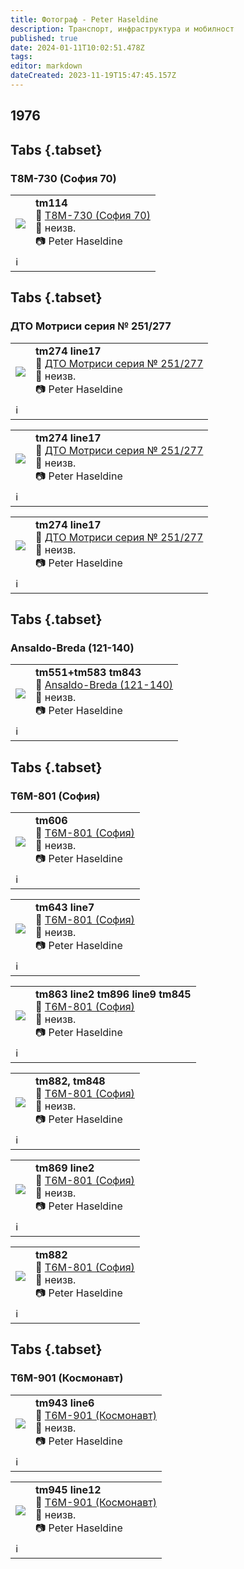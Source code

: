 ```yaml
---
title: Фотограф - Peter Haseldine
description: Транспорт, инфраструктура и мобилност
published: true
date: 2024-01-11T10:02:51.478Z
tags: 
editor: markdown
dateCreated: 2023-11-19T15:47:45.157Z
---
```


## 1976

## Tabs {.tabset}
### Т8М-730 (София 70)

<!--следващ пост--> 
<div class="table-responsive"><table style="width:100%"><tr>
<td><img src="https://lh3.google.com/u/0/d/1E_Zausk49ij97VXzsV6WxBHWw0DK5GiT"></td>
<td><b>tm114</b><br> 🚋 <a href="/bg/public-transport/fleet-list/1970-T8M-730">Т8М-730 (София 70)
</a><br>📌 неизв. <br> 📷 Peter Haseldine<br></td></tr>
  <td colspan=2 >ℹ️ </td></table></div>
  

## Tabs {.tabset}
### ДТО Мотриси серия № 251/277

<!--следващ пост--> 
<div class="table-responsive"><table style="width:100%"><tr>
<td><img src="https://lh3.google.com/u/0/d/1Q8vwhMgb2CDKgOX9S-Rb8ei-xmAsfDze"></td>
<td><b>tm274 line17</b><br> 🚋 <a href="/bg/public-transport/fleet-list/1949-DTO-251-277">ДТО Мотриси серия № 251/277
</a><br>📌 неизв. <br> 📷 Peter Haseldine<br></td></tr>
  <td colspan=2 >ℹ️ </td></table></div>
  
 <!--следващ пост--> 
<div class="table-responsive"><table style="width:100%"><tr>
<td><img src="https://lh3.google.com/u/0/d/1E6S5B-ivXQCtLUNYB8PsE_2_-A13IsUy"></td>
<td><b>tm274 line17</b><br> 🚋 <a href="/bg/public-transport/fleet-list/1949-DTO-251-277">ДТО Мотриси серия № 251/277
</a><br>📌 неизв. <br> 📷 Peter Haseldine<br></td></tr>
  <td colspan=2 >ℹ️ </td></table></div>
  
  <!--следващ пост--> 
<div class="table-responsive"><table style="width:100%"><tr>
<td><img src="https://lh3.google.com/u/0/d/1gAkx71rD4OmxgNsBpJreARStXNdIRD_x"></td>
<td><b>tm274 line17</b><br> 🚋 <a href="/bg/public-transport/fleet-list/1949-DTO-251-277">ДТО Мотриси серия № 251/277
</a><br>📌 неизв. <br> 📷 Peter Haseldine<br></td></tr>
  <td colspan=2 >ℹ️ </td></table></div>
  
  
  
## Tabs {.tabset}
### Ansaldo-Breda (121-140)


  <!--следващ пост--> 
<div class="table-responsive"><table style="width:100%"><tr>
<td><img src="https://lh3.google.com/u/0/d/1L-pWhV80AbXNHSxn993wNdJhfOXl2y8m"></td>
<td><b>tm551+tm583 tm843</b><br> 🚋 <a href="/bg/public-transport/fleet-list/1938-Ansaldo-Breda">Ansaldo-Breda (121-140)
</a><br>📌 неизв. <br> 📷 Peter Haseldine<br></td></tr>
  <td colspan=2 >ℹ️ </td></table></div>
  
  
## Tabs {.tabset}
### Т6М-801 (София)

  <!--следващ пост--> 
<div class="table-responsive"><table style="width:100%"><tr>
<td><img src="https://lh3.google.com/u/0/d/1_xRiUjDsooQQ5-uMNkousfzVsTJG-UzP"></td>
<td><b>tm606</b><br> 🚋 <a href="/bg/public-transport/fleet-list/1965-T6M-801"> Т6М-801 (София)
</a><br>📌 неизв. <br> 📷 Peter Haseldine<br></td></tr>
  <td colspan=2 >ℹ️ </td></table></div>
  
  <!--следващ пост--> 
<div class="table-responsive"><table style="width:100%"><tr>
<td><img src="https://lh3.google.com/u/0/d/1S2-0iIH4cPG2_mxP6htXOckYwSUPY7Hn"></td>
<td><b>tm643 line7</b><br> 🚋 <a href="/bg/public-transport/fleet-list/1965-T6M-801"> Т6М-801 (София)
</a><br>📌 неизв. <br> 📷 Peter Haseldine<br></td></tr>
  <td colspan=2 >ℹ️ </td></table></div>
  
  
  <!--следващ пост--> 
<div class="table-responsive"><table style="width:100%"><tr>
<td><img src="https://lh3.google.com/u/0/d/1wlsHsFVpQgAUsi34SX5NReJIkhnfAibh"></td>
<td><b>tm863 line2 tm896 line9 tm845</b><br> 🚋 <a href="/bg/public-transport/fleet-list/1965-T6M-801"> Т6М-801 (София)
</a><br>📌 неизв. <br> 📷 Peter Haseldine<br></td></tr>
  <td colspan=2 >ℹ️ </td></table></div>


  <!--следващ пост--> 
<div class="table-responsive"><table style="width:100%"><tr>
<td><img src="https://lh3.google.com/u/0/d/15-I8WUwVljprwde2bcpE3WKelIRES4VN"></td>
<td><b>tm882, tm848</b><br> 🚋 <a href="/bg/public-transport/fleet-list/1965-T6M-801"> Т6М-801 (София)
</a><br>📌 неизв. <br> 📷 Peter Haseldine<br></td></tr>
  <td colspan=2 >ℹ️ </td></table></div>

  <!--следващ пост--> 
<div class="table-responsive"><table style="width:100%"><tr>
<td><img src="https://lh3.google.com/u/0/d/16HO0C0QVkpYPpN3XdZOVLlFiMT-7QwN2"></td>
<td><b>tm869 line2</b><br> 🚋 <a href="/bg/public-transport/fleet-list/1965-T6M-801"> Т6М-801 (София)
</a><br>📌 неизв. <br> 📷 Peter Haseldine<br></td></tr>
  <td colspan=2 >ℹ️ </td></table></div>
  
  
  <!--следващ пост--> 
<div class="table-responsive"><table style="width:100%"><tr>
<td><img src="https://lh3.google.com/u/0/d/1BzyrgootTxDwQgxRT1ZV5Y4vwfj6VNeE"></td>
<td><b>tm882</b><br> 🚋 <a href="/bg/public-transport/fleet-list/1965-T6M-801"> Т6М-801 (София)
</a><br>📌 неизв. <br> 📷 Peter Haseldine<br></td></tr>
  <td colspan=2 >ℹ️ </td></table></div>





## Tabs {.tabset}
### Т6М-901 (Космонавт)


  <!--следващ пост--> 
<div class="table-responsive"><table style="width:100%"><tr>
<td><img src="https://lh3.google.com/u/0/d/1u0hA1bOnu4Gx8XBo1YOzV6nEVdVSOe79"></td>
<td><b>tm943 line6</b><br> 🚋 <a href="/bg/public-transport/fleet-list/1962-T6M-901"> Т6М-901 (Космонавт)
</a><br>📌 неизв. <br> 📷 Peter Haseldine<br></td></tr>
  <td colspan=2 >ℹ️ </td></table></div>
  

  <!--следващ пост--> 
<div class="table-responsive"><table style="width:100%"><tr>
<td><img src="https://lh3.google.com/u/0/d/1GE1JfKdE2wBCc_lOUTBQWLvHrmqI3g5D"></td>
<td><b>tm945 line12</b><br> 🚋 <a href="/bg/public-transport/fleet-list/1962-T6M-901"> Т6М-901 (Космонавт)
</a><br>📌 неизв. <br> 📷 Peter Haseldine<br></td></tr>
  <td colspan=2 >ℹ️ </td></table></div>
  
  
  
  

